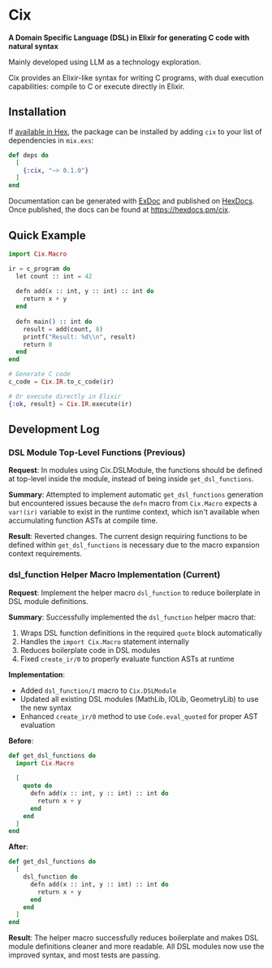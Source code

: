# Cix

**A Domain Specific Language (DSL) in Elixir for generating C code with natural syntax**

Mainly developed using LLM as a technology exploration.

Cix provides an Elixir-like syntax for writing C programs, with dual execution capabilities: compile to C or execute directly in Elixir.

## Installation

If [available in Hex](https://hex.pm/docs/publish), the package can be installed
by adding `cix` to your list of dependencies in `mix.exs`:

```elixir
def deps do
  [
    {:cix, "~> 0.1.0"}
  ]
end
```

Documentation can be generated with [ExDoc](https://github.com/elixir-lang/ex_doc)
and published on [HexDocs](https://hexdocs.pm). Once published, the docs can
be found at <https://hexdocs.pm/cix>.

## Quick Example

```elixir
import Cix.Macro

ir = c_program do
  let count :: int = 42
  
  defn add(x :: int, y :: int) :: int do
    return x + y
  end
  
  defn main() :: int do
    result = add(count, 8)
    printf("Result: %d\\n", result)
    return 0
  end
end

# Generate C code
c_code = Cix.IR.to_c_code(ir)

# Or execute directly in Elixir
{:ok, result} = Cix.IR.execute(ir)
```

## Development Log

### DSL Module Top-Level Functions (Previous)

**Request**: In modules using Cix.DSLModule, the functions should be defined at top-level inside the module, instead of being inside `get_dsl_functions`.

**Summary**: Attempted to implement automatic `get_dsl_functions` generation but encountered issues because the `defn` macro from `Cix.Macro` expects a `var!(ir)` variable to exist in the runtime context, which isn't available when accumulating function ASTs at compile time.

**Result**: Reverted changes. The current design requiring functions to be defined within `get_dsl_functions` is necessary due to the macro expansion context requirements.

### dsl_function Helper Macro Implementation (Current)

**Request**: Implement the helper macro `dsl_function` to reduce boilerplate in DSL module definitions.

**Summary**: Successfully implemented the `dsl_function` helper macro that:
1. Wraps DSL function definitions in the required `quote` block automatically
2. Handles the `import Cix.Macro` statement internally
3. Reduces boilerplate code in DSL modules
4. Fixed `create_ir/0` to properly evaluate function ASTs at runtime

**Implementation**:
- Added `dsl_function/1` macro to `Cix.DSLModule`
- Updated all existing DSL modules (MathLib, IOLib, GeometryLib) to use the new syntax
- Enhanced `create_ir/0` method to use `Code.eval_quoted` for proper AST evaluation

**Before**:
```elixir
def get_dsl_functions do
  import Cix.Macro
  
  [
    quote do
      defn add(x :: int, y :: int) :: int do
        return x + y
      end
    end
  ]
end
```

**After**:
```elixir
def get_dsl_functions do
  [
    dsl_function do
      defn add(x :: int, y :: int) :: int do
        return x + y
      end
    end
  ]
end
```

**Result**: The helper macro successfully reduces boilerplate and makes DSL module definitions cleaner and more readable. All DSL modules now use the improved syntax, and most tests are passing.

